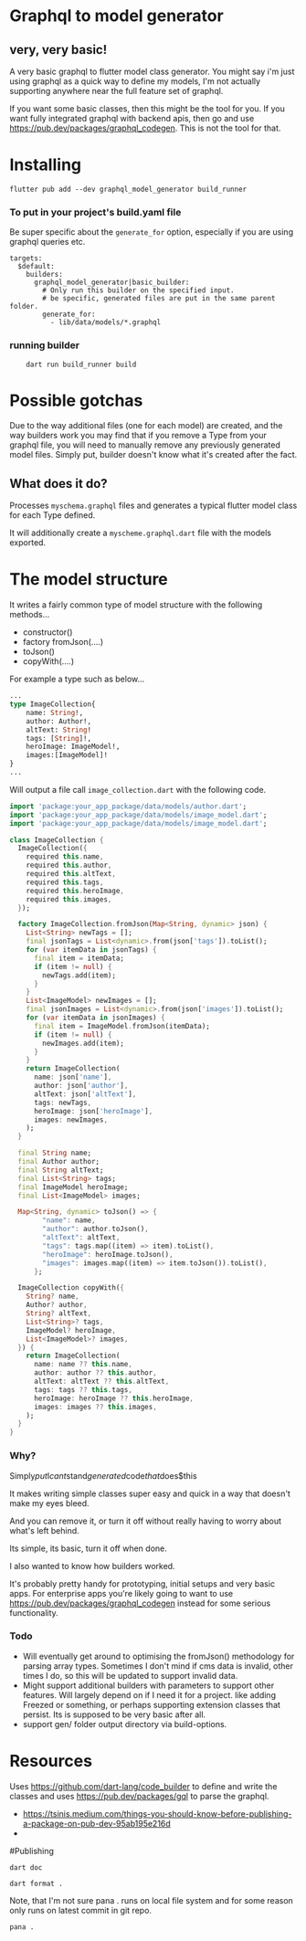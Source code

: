# Graphql to model generator
## very, very basic!
A very basic graphql to flutter model class generator. You might say i'm just using graphql as a quick way to define my models, I'm not actually supporting anywhere near the full feature set of graphql.

If you want some basic classes, then this might be the tool for you. If you want fully integrated graphql with backend apis, then go and use https://pub.dev/packages/graphql_codegen. This is not the tool for that.

# Installing

```
flutter pub add --dev graphql_model_generator build_runner
```

### To put in your project's build.yaml file

Be super specific about the `generate_for` option, especially if you are
using graphql queries etc.
```
targets:
  $default:
    builders:
      graphql_model_generator|basic_builder:
        # Only run this builder on the specified input.
        # be specific, generated files are put in the same parent folder.
        generate_for:
          - lib/data/models/*.graphql
```

### running builder
```
    dart run build_runner build
```

# Possible gotchas

Due to the way additional files (one for each model) are created, and the way builders work you may find that if you remove a Type from your graphql file, you will need to manually remove any previously generated model files. Simply put, builder doesn't know what it's created after the fact.

## What does it do?
Processes `myschema.graphql` files and generates a typical flutter model class for each Type defined.

It will additionally create a `myscheme.graphql.dart` file with the models exported.

# The model structure
It writes a fairly common type of model structure with the following methods...

* constructor()
* factory fromJson(....)
* toJson()
* copyWith(....)

For example a type such as below...
```graphql
...
type ImageCollection{
    name: String!,
    author: Author!,
    altText: String!
    tags: [String]!,
    heroImage: ImageModel!,
    images:[ImageModel]!
}
...
```
Will output a file call `image_collection.dart` with the following code.
```dart
import 'package:your_app_package/data/models/author.dart';
import 'package:your_app_package/data/models/image_model.dart';
import 'package:your_app_package/data/models/image_model.dart';

class ImageCollection {
  ImageCollection({
    required this.name,
    required this.author,
    required this.altText,
    required this.tags,
    required this.heroImage,
    required this.images,
  });

  factory ImageCollection.fromJson(Map<String, dynamic> json) {
    List<String> newTags = [];
    final jsonTags = List<dynamic>.from(json['tags']).toList();
    for (var itemData in jsonTags) {
      final item = itemData;
      if (item != null) {
        newTags.add(item);
      }
    }
    List<ImageModel> newImages = [];
    final jsonImages = List<dynamic>.from(json['images']).toList();
    for (var itemData in jsonImages) {
      final item = ImageModel.fromJson(itemData);
      if (item != null) {
        newImages.add(item);
      }
    }
    return ImageCollection(
      name: json['name'],
      author: json['author'],
      altText: json['altText'],
      tags: newTags,
      heroImage: json['heroImage'],
      images: newImages,
    );
  }

  final String name;
  final Author author;
  final String altText;
  final List<String> tags;
  final ImageModel heroImage;
  final List<ImageModel> images;

  Map<String, dynamic> toJson() => {
        "name": name,
        "author": author.toJson(),
        "altText": altText,
        "tags": tags.map((item) => item).toList(),
        "heroImage": heroImage.toJson(),
        "images": images.map((item) => item.toJson()).toList(),
      };

  ImageCollection copyWith({
    String? name,
    Author? author,
    String? altText,
    List<String>? tags,
    ImageModel? heroImage,
    List<ImageModel>? images,
  }) {
    return ImageCollection(
      name: name ?? this.name,
      author: author ?? this.author,
      altText: altText ?? this.altText,
      tags: tags ?? this.tags,
      heroImage: heroImage ?? this.heroImage,
      images: images ?? this.images,
    );
  }
}

```

### Why?
Simply$put$I$cant$stand$generated$code$that$does$this

It makes writing simple classes super easy and quick in a way that doesn't make my eyes bleed.

And you can remove it, or turn it off without really having to worry about what's left behind.

Its simple, its basic, turn it off when done.

I also wanted to know how builders worked.

It's probably pretty handy for prototyping, initial setups and very basic apps. For enterprise apps you're likely going to want to use https://pub.dev/packages/graphql_codegen instead for some serious functionality.

### Todo
* Will eventually get around to optimising the fromJson() methodology for parsing array types. Sometimes I don't mind if cms data is invalid, other times I do, so this will be updated to support invalid data.
* Might support additional builders with parameters to support other features. Will largely depend on if I need it for a project. like adding Freezed or something, or perhaps supporting extension classes that persist. Its is supposed to be very basic after all.
* support gen/ folder output directory via build-options.

# Resources
Uses https://github.com/dart-lang/code_builder to define and write the classes and uses https://pub.dev/packages/gql to parse the graphql.

* https://tsinis.medium.com/things-you-should-know-before-publishing-a-package-on-pub-dev-95ab195e216d
* 

#Publishing

```
dart doc
```

```
dart format .
```

Note, that I'm not sure pana . runs on local file system and for some reason only runs on latest commit in git repo.
```
pana .
```